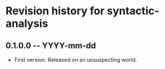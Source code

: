 # Revision history for syntactic-analysis

## 0.1.0.0 -- YYYY-mm-dd

* First version. Released on an unsuspecting world.
